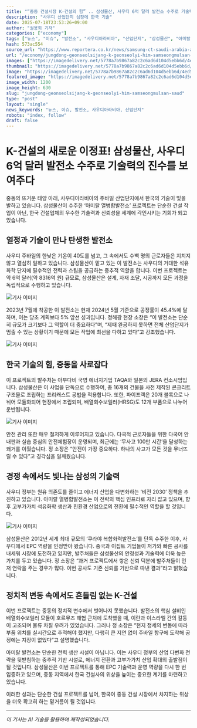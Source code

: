 ```yaml
---
title: "“중동 건설시장 K-건설의 힘” .. 삼성물산, 사우디 6억 달러 발전소 수주로 기술력 입증!"
description: "사우디 산업단지 심장에 한국 기술"
date: 2025-07-18T23:53:26+09:00
author: "권용희 기자"
categories: ["economy"]
tags: ["뉴스", "이슈", "발전소", "사우디아라비아", "산업단지", "삼성물산", "아미랄 열병합발전소", "중국", "중동", "K-건설", "기술력"]
hash: 573ac554
source_url: "https://www.reportera.co.kr/news/samsung-ct-saudi-arabia-amiral-power-plant/"
url: "/economy/jungdong-geonseolsijang-k-geonseolyi-him-samseongmulsan-saud/"
images: ["https://imagedelivery.net/5778a7b9867a82c2c6ad6d104d5ebb6d/4ed5d2b7-eaf2-4cf6-c396-e65bde7ad800/public"]
thumbnail: "https://imagedelivery.net/5778a7b9867a82c2c6ad6d104d5ebb6d/4ed5d2b7-eaf2-4cf6-c396-e65bde7ad800/public"
image: "https://imagedelivery.net/5778a7b9867a82c2c6ad6d104d5ebb6d/4ed5d2b7-eaf2-4cf6-c396-e65bde7ad800/public"
featured_image: "https://imagedelivery.net/5778a7b9867a82c2c6ad6d104d5ebb6d/4ed5d2b7-eaf2-4cf6-c396-e65bde7ad800/public"
image_width: 1200
image_height: 630
slug: "jungdong-geonseolsijang-k-geonseolyi-him-samseongmulsan-saud"
type: "post"
layout: "single"
news_keywords: "뉴스, 이슈, 발전소, 사우디아라비아, 산업단지"
robots: "index, follow"
draft: false
---
```


# K-건설의 새로운 이정표! 삼성물산, 사우디 6억 달러 발전소 수주로 기술력의 진수를 보여주다

중동의 뜨거운 태양 아래, 사우디아라비아의 주바일 산업단지에서 한국의 기술이 빛을 발하고 있습니다. 삼성물산이 수주한 ‘아미랄 열병합발전소’ 프로젝트는 단순한 건설 작업이 아닌, 한국 건설업체의 우수한 기술력과 신뢰성을 세계에 각인시키는 기회가 되고 있습니다.

## 열정과 기술이 만나 탄생한 발전소

사우디 주바일의 한낮은 기온이 40도를 넘고, 그 속에서도 수백 명의 근로자들은 지치지 않고 열심히 일하고 있습니다. 삼성물산이 맡고 있는 이 발전소는 사우디의 거대한 석유화학 단지에 필수적인 전력과 스팀을 공급하는 중추적 역할을 합니다. 이번 프로젝트는 약 6억 달러(약 8316억 원) 규모로, 삼성물산은 설계, 자재 조달, 시공까지 모든 과정을 독립적으로 수행하고 있습니다.


![기사 이미지](https://imagedelivery.net/5778a7b9867a82c2c6ad6d104d5ebb6d/4ed5d2b7-eaf2-4cf6-c396-e65bde7ad800/public)


2023년 7월에 착공한 이 발전소는 현재 2024년 5월 기준으로 공정률이 45.4%에 달하며, 이는 당초 계획보다 5% 앞선 성과입니다. 정해광 현장 소장은 “이 발전소는 단순히 규모가 크기보다 그 역할이 더 중요하다”며, “제때 완공하지 못하면 전체 산업단지가 멈출 수 있는 상황이기 때문에 모든 작업에 최선을 다하고 있다”고 강조했습니다.


![기사 이미지](https://imagedelivery.net/5778a7b9867a82c2c6ad6d104d5ebb6d/c0163f39-c02a-479e-ec85-e4a00dd31f00/public)


## 한국 기술의 힘, 중동을 사로잡다

이 프로젝트의 발주처는 아부다비 국영 에너지기업 TAQA와 일본의 JERA 컨소시엄입니다. 삼성물산은 이 사업을 단독으로 수행하여, 총 16개의 건물을 사전 제작된 콘크리트 구조물로 조립하는 프리캐스트 공법을 적용합니다. 또한, 파이프랙은 20개 블록으로 나뉘어 모듈화되어 현장에서 조립되며, 배열회수보일러(HRSG)도 12개 부품으로 나누어 운반됩니다.


![기사 이미지](https://imagedelivery.net/5778a7b9867a82c2c6ad6d104d5ebb6d/519436da-36e9-4048-8f4f-44bd55d64000/public)


안전 관리 또한 매우 철저하게 이루어지고 있습니다. 다국적 근로자들을 위한 다국어 안내판과 실습 중심의 안전체험장이 운영되며, 최근에는 ‘무사고 100만 시간’을 달성하는 쾌거를 이뤘습니다. 정 소장은 “안전이 가장 중요하다. 하나의 사고가 모든 것을 무너뜨릴 수 있다”고 경각심을 일깨웠습니다.

## 경쟁 속에서도 빛나는 삼성의 기술력

사우디 정부는 원유 의존도를 줄이고 에너지 산업을 다변화하는 ‘비전 2030’ 정책을 추진하고 있습니다. 아미랄 열병합발전소는 이 전략의 핵심 인프라로 자리 잡고 있으며, 향후 고부가가치 석유화학 생산과 친환경 산업으로의 전환에 필수적인 역할을 할 것입니다.


![기사 이미지](https://imagedelivery.net/5778a7b9867a82c2c6ad6d104d5ebb6d/f7573eeb-a347-437a-4df7-7010c33c9200/public)


삼성물산은 2012년 세계 최대 규모의 ‘쿠라야 복합화력발전소’를 단독 수주한 이후, 사우디에서 EPC 역량을 인정받아 왔습니다. 중국과 이집트 기업들이 저가와 빠른 공사를 내세워 시장에 도전하고 있지만, 발주처들은 삼성물산의 안정성과 기술력에 더욱 높은 가치를 두고 있습니다. 정 소장은 “과거 프로젝트에서 쌓은 신뢰 덕분에 발주처들이 먼저 연락을 주는 경우가 많다. 이번 공사도 기존 신뢰를 기반으로 따낸 결과”라고 밝혔습니다.

## 정치적 변동 속에서도 흔들림 없는 K-건설

이번 프로젝트는 중동의 정치적 변수에서 벗어나지 못했습니다. 발전소의 핵심 설비인 배열회수보일러 모듈이 호르무즈 해협 근처에 도착했을 때, 이란과 이스라엘 간의 갈등이 고조되며 물류 차질 우려가 있었습니다. 그러나 정 소장은 “현지 정세의 변동에 따라 부품 위치를 실시간으로 추적해야 했지만, 다행히 큰 지연 없이 주바일 항구에 도착해 공정에는 지장이 없었다”고 설명했습니다.

아미랄 발전소는 단순한 전력 생산 시설이 아닙니다. 이는 사우디 정부의 산업 다변화 전략을 뒷받침하는 중추적 기반 시설로, 에너지 전환과 고부가가치 산업 확대의 출발점이 될 것입니다. 삼성물산은 이번 프로젝트를 통해 EPC 기술력과 운영 역량을 다시 한 번 입증하고 있으며, 중동 지역에서 한국 건설사의 위상을 높이는 중요한 계기를 마련하고 있습니다. 

이러한 성과는 단순한 건설 프로젝트를 넘어, 한국이 중동 건설 시장에서 차지하는 위상을 더욱 확고히 하는 밑거름이 될 것입니다.

---
*이 기사는 AI 기술을 활용하여 재작성되었습니다.*
